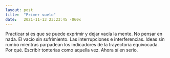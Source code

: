 ```yaml
---
layout: post
title:  "Primer vuelo"
date:   2021-11-13 23:23:45 -060x
---
```


Practicar si es que se puede exprimir y dejar vacía la mente. No pensar en nada. El vacío sin sufrimiento. Las interrupciones e interferencias. Ideas sin rumbo mientras parpadean los indicadores de la trayectoria equivocada. Por qué. Escribir tonterías como aquella vez. Ahora sí en serio. 